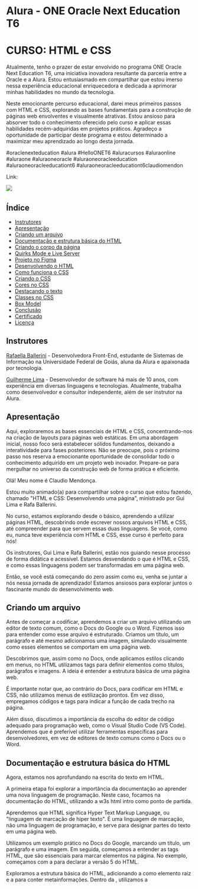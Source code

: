 # Alura - ONE Oracle Next Education T6
# CURSO: HTML e CSS

Atualmente, tenho o prazer de estar envolvido no programa ONE Oracle Next Education T6, uma iniciativa inovadora resultante da parceria entre a Oracle e a Alura. Estou entusiasmado em compartilhar que estou imerso nessa experiência educacional enriquecedora e dedicada a aprimorar minhas habilidades no mundo da tecnologia.

Neste emocionante percurso educacional, darei meus primeiros passos com HTML e CSS, explorando as bases fundamentais para a construção de páginas web envolventes e visualmente atrativas. Estou ansioso para absorver todo o conhecimento oferecido pelo curso e aplicar essas habilidades recém-adquiridas em projetos práticos. Agradeço a oportunidade de participar deste programa e estou determinado a maximizar meu aprendizado ao longo desta jornada.

#oraclenexteducation #alura #HelloONET6 #aluracursos #aluraonline #aluraone #aluraoneoracle #aluraoneoracleeducation #aluraoneoracleeducationt6 #aluraoneoracleeducationt6claudiomendon

Link: 

![](img/imagemgamer.png)

## Índice

- [Instrutores](#instrutor)
- [Apresentação](#apresentacao)
- [Criando um arquivo](#criandoarquivo)
- [Documentação e estrutura básica do HTML](#documentacao)
- [Criando o corpo da página](#corpo)
- [Quirks Mode e Live Server](#quirks)
- [Projeto no Figma](#projetofigma)
- [Desenvolvendo o HTML](#desenvolvendohtml)
- [Como funciona o CSS](#comofuncionacss)
- [Criando o CSS](#criandocss)
- [Cores no CSS](#corescss)
- [Destacando o texto](#destacandotexto)
- [Classes no CSS](#classescss)
- [Box Model](#boxmodel)
- [Conclusão](#conclusao)
- [Certificado](#certificado)
- [Licença](#licença)

## <a name="instrutor"> Instrutores </a>

[Rafaella Ballerini](https://github.com/rafaballerini) - Desenvolvedora Front-End, estudante de Sistemas de Informação na Universidade Federal de Goiás, aluna da Alura e apaixonada por tecnologia.

[Guilherme Lima](https://github.com/guilhermeonrails) - Desenvolvedor de software há mais de 10 anos, com experiência em diversas linguagens e tecnologias. Atualmente, trabalha como desenvolvedor e consultor independente, além de ser instrutor na Alura.

## <a name="apresentacao"> Apresentação </a>

 Aqui, exploraremos as bases essenciais de HTML e CSS, concentrando-nos na criação de layouts para páginas web estáticas. Em uma abordagem inicial, nosso foco será estabelecer sólidos fundamentos, deixando a interatividade para fases posteriores. Não se preocupe, pois o próximo passo nos reserva a emocionante oportunidade de consolidar todo o conhecimento adquirido em um projeto web inovador. Prepare-se para mergulhar no universo da construção web de forma prática e eficiente.

 Olá! Meu nome é Claudio Mendonça.

Estou muito animado(a) para compartilhar sobre o curso que estou fazendo, chamado "HTML e CSS: Desenvolvendo uma página", ministrado por Gui Lima e Rafa Ballerini.

No curso, estamos explorando desde o básico, aprendendo a utilizar páginas HTML, descobrindo onde escrever nossos arquivos HTML e CSS, até compreender para que servem essas duas linguagens. Se você, como eu, nunca teve experiência com HTML e CSS, esse curso é perfeito para nós!

Os instrutores, Gui Lima e Rafa Ballerini, estão nos guiando nesse processo de forma didática e acessível. Estamos desvendando o que é HTML e CSS, e como essas linguagens podem ser transformadas em uma página web.

Então, se você está começando do zero assim como eu, venha se juntar a nós nessa jornada de aprendizado! Estamos ansiosos para explorar juntos o fascinante mundo do desenvolvimento web.

## <a name="criandoarquivo"> Criando um arquivo </a>

Antes de começar a codificar, aprendemos a criar um arquivo utilizando um editor de texto comum, como o Docs do Google ou o Word. Fizemos isso para entender como esse arquivo é estruturado. Criamos um título, um parágrafo e até mesmo adicionamos uma imagem, simulando visualmente como esses elementos se comportam em uma página web.

Descobrimos que, assim como no Docs, onde aplicamos estilos clicando em menus, no HTML utilizamos tags para definir elementos como títulos, parágrafos e imagens. A ideia é entender a estrutura básica de uma página web.

É importante notar que, ao contrário do Docs, para codificar em HTML e CSS, não utilizamos menus de estilização prontos. Em vez disso, empregamos códigos e tags para indicar a função de cada trecho na página.

Além disso, discutimos a importância da escolha do editor de código adequado para programação web, como o Visual Studio Code (VS Code). Aprendemos que é preferível utilizar ferramentas específicas para desenvolvedores, em vez de editores de texto comuns como o Docs ou o Word.

## <a name="documentacao"> Documentação e estrutura básica do HTML </a>

Agora, estamos nos aprofundando na escrita do texto em HTML.

A primeira etapa foi explorar a importância da documentação ao aprender uma nova linguagem de programação. Neste caso, focamos na documentação do HTML, utilizando a w3s html intro como ponto de partida.

Aprendemos que HTML significa Hyper Text Markup Language, ou "linguagem de marcação de hiper texto". É uma linguagem de marcação, não uma linguagem de programação, e serve para designar partes do texto em uma página web.

Utilizamos um exemplo prático no Docs do Google, marcando um título, um parágrafo e uma imagem. Em seguida, começamos a entender as tags HTML, que são essenciais para marcar elementos na página. No exemplo, começamos com a <!DOCTYPE html> para declarar a versão 5 do HTML.

Exploramos a estrutura básica do HTML, adicionando a <html> como elemento raiz e a <head> para conter metainformações. Dentro da <head>, utilizamos a <title> para dar um título à página, como "Portfolio", por exemplo.

Ao salvar e abrir o arquivo no navegador, pudemos ver o título refletido na aba do navegador. O próximo passo é abordar o conteúdo real da página. 

**Documentação: Guia Essencial para Desenvolvedores**

**O que é Documentação?**

A documentação é essencial para entender linguagens, ferramentas e bibliotecas na programação.

**Importância**

Guia valioso no aprendizado e desenvolvimento de aplicações.

**Quando Utilizar?**

- Compreender métodos
- Conhecer comandos e recursos
- Lembrar funcionalidades

**Outras Formas de Ajuda**

- **Comunidades:**
  - [Stack Overflow](https://stackoverflow.com/): Ampla comunidade de ajuda em programação.

**Recursos Recomendados**

- **Documentação HTML:**
  - [w3schools](https://www.w3schools.com/html/): Excelente fonte para aprender HTML.

- **Comunidades Front-End:**
  - [Artigo na Alura](link_artigo_comunidades_frontend): Explore comunidades Front-End.

Documentação e comunidades são aliadas no crescimento profissional. Aproveite esses recursos para aprimorar suas habilidades e conhecimentos.

## <a name="corpo"> Criando o corpo da página </a>

Começamos a construção de uma página web básica. Inicialmente, adicionamos a meta informação title, visível na aba do navegador. A seguir, nos concentramos na estrutura do corpo da página.

Retornando à documentação do HTML, utilizamos as tags essenciais para definir a estrutura do HTML5. A meta informação title foi seguida pela abertura e fechamento da tag  "body", que representa o corpo visível da página.

Dentro do corpo, adicionamos um título "h1" com o texto "Isso é um título" e um parágrafo  "p" com o texto "Isso é um parágrafo". Para dar mais contexto à página, inserimos uma imagem "img" com a tag de atributo src apontando para a imagem "html.png". Além disso, adicionamos a propriedade alt para fornecer um texto alternativo, melhorando a acessibilidade.

O código até agora:
````
<!DOCTYPE html>
<html>
    <head>
        <title>Portfolio</title>
    </head>
    <body>
        <h1>Isso é um título</h1>
        <p>Isso é um parágrafo</p>
        <img src="html.png" alt="Logo do HTML 5">
    </body>
</html>
````
![](img/tela01.png)

Essas são as primeiras etapas na construção da nossa página. Vamos continuar aprendendo e adicionando mais elementos conforme avançamos no curso! 😊

## <a name="quirks"> Quirks Mode e Live Server </a>

No curso, estamos trabalhando em uma página web aprimorada com vários elementos. Vamos agora experimentar um pouco com o código.

Ao seguir a documentação, surge uma dúvida: o que acontece se removermos uma propriedade específica? Vamos testar! Por exemplo, podemos retirar a linha "<! DOCTYPE html>".

````
<html>
    <head>
        <title>Portfolio</title>
    </head>
    <body>
        <h1>Isso é um título</h1>
        <p>Isso é um parágrafo</p>
        <img src="html.png" alt="Logo do HTML 5">
    </body>
</html>
````
Ao visualizar no navegador, percebemos que a aparência não mudou. No entanto, ao inspecionar o código-fonte, notamos uma mensagem indicando que a página está em "Modo Quirks". Isso ocorre porque o "! DOCTYPE html" é crucial para informar ao navegador que estamos usando HTML5.

Para corrigir isso, basta adicionar novamente o "! DOCTYPE html".

Outra melhoria que podemos fazer é tornar o processo de visualização mais dinâmico. Vamos adicionar a extensão "Live Server" no VS Code. Ela permitirá atualizações automáticas ao salvarmos o arquivo. Após instalar a extensão, basta clicar em "Go Live" na barra inferior do VS Code.

Agora, ao fazer alterações no código e salvar, a página é automaticamente atualizada no navegador. Isso proporciona uma experiência mais fluida e facilita o desenvolvimento.

Experimentem explorar o código e fazer pequenas modificações para entender melhor o impacto.

## <a name="projetofigma"> Projeto no Figma </a>

Estamos prontos para começar efetivamente nosso projeto de desenvolvimento web. Até agora, passamos por testes, aprendemos a escrever títulos e configuramos o VSCode para nossa programação. Como desenvolvedores, surge a questão: devemos criar uma página de portfólio do zero, com nossos estilos exclusivos, ou basear-nos em um modelo pronto?

No nosso caso, somos o segundo tipo de profissional, encarregados de codificar uma página web já desenhada. Nossa designer, Isa, da Escola de Front-End da Alura, criou o layout que estamos usando. Ela conduziu uma pesquisa extensiva para garantir uma experiência do usuário (UX/UI) eficaz.

Isa utilizou o Figma, uma ferramenta popular para designers, e compartilhou o projeto conosco. Agora, temos acesso a todas as informações necessárias para codificar as páginas neste curso. A tela inicial do projeto no Figma apresenta dois blocos de conteúdo, lado a lado, com detalhes específicos sobre cores, texto, botões e imagens.

![](img/tela02.png)

Link: [Projeto no Figma](https://www.figma.com/file/lCj0eDZEm5n1M4pPuRHKwN/Portfolio---Curso-1-(Copy)-(Community)?type=design&node-id=0-1&mode=design&t=qDXdzjGz1Q6nysOz-0)


O próximo passo é entender como trabalhar a partir das informações fornecidas pelo Figma. Ao clicarmos nos elementos, podemos acessar detalhes importantes na aba "Design", como largura, altura, formato e cores. Além disso, a aba "Inspect" nos fornece valores adicionais para as propriedades, incluindo código CSS.

Nosso desafio agora é transformar essas informações em páginas web, codificando o HTML das telas já construídas. Ao analisar a estrutura no Figma, identificamos a disposição do título, parágrafo, botões e imagem da desenvolvedora. Vamos utilizar HTML para criar a estrutura dos elementos e CSS para aplicar estilos, como cores, formatos e posicionamento.

Teremos a liberdade de personalizar o conteúdo textual, cores e outras propriedades conforme necessário. Nosso próximo passo será começar a trabalhar com o HTML para transformar o design visualizado no Figma em uma página web funcional.

## <a name="desenvolvendohtml"> Desenvolvendo o HTML </a>

Estou seguindo o curso de desenvolvimento web e atualmente estou trabalhando na estruturação da minha página utilizando HTML. No momento, estou focado em organizar o conteúdo dentro da tag < main > do meu arquivo index.html.

Primeiramente, identifiquei os elementos principais da minha página a partir do design fornecido no Figma. A Rafaella e o Guilherme, que estão conduzindo o curso, sugeriram começar a trabalhar da esquerda para a direita e de cima para baixo. Então, iniciei com o título, usando a tag < h1 >, que representa um cabeçalho. Copiei o texto do Figma e colei dentro dessa tag.

Em seguida, destaquei uma parte do título utilizando a tag < strong >, indicando ao navegador que essa parte deve ser enfatizada. Isso não alterou visualmente, mas é uma marcação semântica importante.

Depois, adicionei um parágrafo utilizando a tag < p > e copiei o texto correspondente do Figma para dentro dessa tag. Avancei adicionando dois links, representados pela tag < a >, que servirão como botões para Instagram e GitHub. Por enquanto, esses links não são clicáveis visualmente.

Ao perceber isso, ajustei os links adicionando a propriedade href com os URLs correspondentes. Agora, ao clicar no link do Instagram, por exemplo, será redirecionado para o perfil da Rafaella.

Por fim, inseri uma imagem usando a tag < img >, baixada diretamente do Figma e salva na mesma pasta do projeto. A propriedade alt foi utilizada para descrever a imagem de maneira acessível.

No entanto, apesar de ter estruturado os elementos, ainda falta estilizar a página para que ela se assemelhe ao design original no Figma. Esse será o próximo passo do curso.

![](img/tela03.png)

## <a name="comofuncionacss"> Como funciona o CSS </a>

Estou aprendendo a estilizar minha página web após ter estruturado o HTML. O objetivo agora é tornar a página visualmente atraente e semelhante ao design original no Figma. Guilherme e Rafaella, os instrutores do curso, enfatizaram a importância do CSS (Cascading Style Sheets) para esse propósito.

O CSS controla como os elementos HTML devem ser exibidos na tela, incluindo cores, tamanhos, formas e posicionamentos. Ao consultar a documentação no [W3Schools](https://www.w3schools.com/css/default.asp), aprendi que o CSS economiza trabalho, pois pode ser aplicado a várias páginas web de uma vez, e é armazenado em arquivos .css separados.

Explorando uma demonstração no W3Schools, vi como diferentes estilos podem ser aplicados a um mesmo HTML usando diferentes arquivos .css. Isso me deu uma compreensão prática de como escrever em CSS.

Assim como no HTML, existem palavras-chave específicas no CSS para realizar ações. Focarei nas propriedades principais para começar. A documentação destaca a importância do CSS ao resolver o problema de misturar marcação e estilização no HTML. O CSS foi introduzido para isolar essas responsabilidades, facilitando a manutenção e o desenvolvimento.

Ao usar um arquivo de folha de estilo externo (.css), posso alterar a aparência de um site inteiro modificando apenas esse arquivo. Essa separação entre o HTML e o CSS simplifica o processo e melhora a organização do código.

Agora, estou pronto para começar a escrever e aplicar o CSS ao meu projeto, personalizando cores, tamanhos e formatos para obter a aparência desejada.

## <a name="criandocss"> Criando o CSS </a>

Estou aprendendo a estilizar minha página web, começando com o arquivo CSS. Inicialmente, defini o nome do arquivo como style.css, conforme sugestão dos instrutores do curso. Decidi começar pela cor de fundo e cor do texto da página.

Ao escrever o código no arquivo style.css, utilizei a tag body para abranger a página inteira. Defini a cor de fundo como preta (black) e a cor do texto como branca (white). No entanto, ao verificar no navegador, percebi que as alterações não estavam sendo aplicadas.

Descobri que precisava linkar o arquivo CSS ao HTML. Fiz isso adicionando a tag < link > no < head > do meu arquivo index.html, indicando a relação como "stylesheet" e o arquivo CSS como "styles.css".

Após essa correção, consegui visualizar a cor de fundo preta e o texto em branco na página. No entanto, notei que os links de "Instagram" e "Github" ainda estavam em azul e sublinhados. Essa questão será abordada em etapas posteriores do curso.

![](img/tela04.png)

## <a name="corescss"> Cores no CSS </a>

Estou aprendendo a manipular cores em minha página web. Após estilizar a cor de fundo e do texto, percebi que a cor branca que usei não era a mesma do Figma. O Figma mostrou dois valores: #22D4FD para azul claro e #F6F6F6 para o branco. No entanto, ao aplicar #F6F6F6, o texto não ficou visível.

Descobri que para representar cores no CSS, é necessário adicionar um sinal de cerquilha (#) antes do valor da cor. Após essa correção, consegui visualizar o texto em branco sobre o fundo preto.

Aprendi que existem diferentes formas de representar cores no CSS, seja por palavras-chave como black e white, ou usando a Notação Hexadecimal RGB. Essa notação usa números de 0 a 9 e letras de A a F para representar cores. Por exemplo, o preto é #000000, e o branco é #ffffff.

Experimentei escolher cores usando ambas as formas: "purple" por palavra-chave e "#00ffff" pelo RGB. Embora o resultado não tenha sido ruim, percebi que as escolhas de cores podem ser aprimoradas.

Para isso, pesquisei sobre a "roda de cores Adobe" e explorei o [Adobe Colors](https://color.adobe.com/pt/create/color-wheel), uma ferramenta que gera paletas de cores harmônicas. Entendi a importância de escolher cores de forma estudada e harmônica, e foi sugerido deixar um desafio para pesquisar e escolher cores interessantes.

No código, substituí a cor black por #000000 em background-color, mantendo o texto em #F6F6F6. Ao salvar e rodar a aplicação, as cores foram aplicadas sem problemas.


- Escolha da Paleta de Cores para o Projeto

Chegou a hora de dar vida ao seu projeto escolhendo uma paleta de cores. Uma boa seleção de cores é crucial para proporcionar uma excelente experiência ao usuário e reforçar a identidade da sua página. Para ajudar nesse desafio, apresentamos algumas opções:

 - [Coolors](https://coolors.co/)
O Coolors possui uma interface clara e intuitiva. Com a barra de espaço, você pode criar várias combinações. Destaque para a opção de travar uma cor específica, permitindo a elaboração de combinações em torno dela.

![](img/coolors.gif)

 - [Adobe Color](https://color.adobe.com/)
O Adobe Color oferece uma "Color Wheel" ajustável para obter harmonias variadas. Aplica diversas regras de harmonia de cores, como análogo, monocromático, tríade, complementar, quadrado, composto, entre outros.

![](img/adobecolor.gif)

 - [Color Hunt](https://colorhunt.co/)
O Color Hunt dispõe de diversas paletas elaboradas. Encontre combinações por palavras-chave, como pastel, vintage, neon, ou crie a sua própria paleta.

![](img/colorhunt.gif)

 - [Color Tool - Material Design](https://material.io/resources/color/)
O Color Tool é excelente para criar, compartilhar e aplicar paletas de cores na interface do usuário. Também permite medir o nível de acessibilidade de combinações de cores.

![](img/colortool.gif)

## <a name="destacandotexto"> Destacando o texto </a>

Ao observar o design da minha página web, decidi destacar um trecho específico, "com um Front-End de qualidade!", com a cor azul. Para isso, adicionei a tag < strong > em index.html e utilizei o CSS para definir essa cor.

No arquivo style.css, apliquei a cor branca ao fundo e ao texto da página. Em seguida, selecionei a tag < strong > e defini a cor azul clara para o trecho destacado. Ao salvar e visualizar a página no navegador, confirmei que a estilização foi aplicada com sucesso.

No entanto, ao notar que outros trechos poderiam necessitar do mesmo destaque, como as tecnologias "React, HTML e CSS" em um parágrafo, testei a aplicação da tag < strong > nesse novo contexto. Constatando que a cor azul clara persistia, percebi que essa abordagem pode ser limitada, já que todas as instâncias dessa tag teriam a mesma cor.

Ao discutir com meu colega de curso, compreendi que, para futuros desenvolvimentos do projeto, precisaremos de uma solução mais flexível para destacar diferentes trechos de texto com cores distintas. Essa consideração será abordada em etapas subsequentes do curso.

![](img/tela05.png)

## <a name="classescss"> Classes no CSS </a>

Estou enfrentando uma situação onde desejo aplicar uma cor específica à tag strong sem que essa formatação seja estendida a todos os elementos que a utilizam. A solução para esse problema envolve o uso de classes no CSS.

Ao explorar o arquivo style.css, percebo que estou utilizando as tags body e strong como seletores do CSS, definindo as cores de fundo e de texto. No entanto, essa abordagem afeta todos os elementos com essas tags.

Decido aprender sobre o seletor de classe, uma técnica comum para resolver esse tipo de problema. Realizo uma pesquisa no Google sobre "classes CSS W3S" e encontro informações relevantes no site W3Schools.

Ao entender que um seletor .class no CSS seleciona elementos com atributos de uma classe específica, decido criar uma classe para o trecho de destaque em meu HTML. Adiciono a propriedade class à tag strong no arquivo index.html, nomeando a classe como "titulo-destaque".

Em seguida, retorno ao arquivo style.css e, em vez de selecionar a tag strong, utilizo o seletor de classe .titulo-destaque para definir a cor azul apenas para esse trecho específico.

Aprendo que a nomeação das classes deve ser significativa e fácil de entender, seguindo padrões que podem evoluir com o tempo. Nomeio a classe conforme o contexto, como "titulo-destaque".

Com essa abordagem, o destaque azul é aplicado apenas ao título específico, evitando afetar outros elementos com a tag strong. Entendo que o uso de classes oferece maior flexibilidade na estilização de elementos específicos, proporcionando uma melhor organização e manutenção do código.

## <a name="boxmodel"> Box Model </a>

Estou enfrentando desafios em relação à organização do layout. Ao adicionar cores com hexadecimal, percebo que o posicionamento não está adequado. O título parece estar grudado à lateral esquerda e ocupando uma linha inteira, assim como o parágrafo. Além disso, ao rolar a página, observo que os links e a imagem aparecem na mesma linha.

Essa aparente falta de controle no posicionamento é devido a um estilo padrão que já é aplicado quando desenvolvemos em HTML e CSS. Para resolver isso, utilizamos a modularidade e aplicamos um "reset CSS" para remover estilos padrões e ter controle total sobre o layout.

Existem diferentes tipos de reset para o CSS, desde os mais abrangentes até os mais simples. Optamos por resetar o espaçamento da página ajustando a margem e o padding. Ao explorar o "Box Model" (modelo de caixa) no W3S, compreendemos que cada elemento segue um modelo de caixa com margem, borda, padding e conteúdo.

Ao inspecionar os elementos na página com as DevTools, percebemos que a margem é o espaço externo ao conteúdo visível. Decidimos remover a margem de todos os elementos usando o seletor universal (*), que representa todos os elementos da página, e configuramos margin: 0 e padding: 0 no arquivo style.css.

Ao aplicar essas alterações, notamos que o espaçamento entre o conteúdo e a página desaparece, proporcionando maior controle sobre o layout. Esse é o passo inicial para melhorar a organização do projeto.

![](img/tela06.png)



